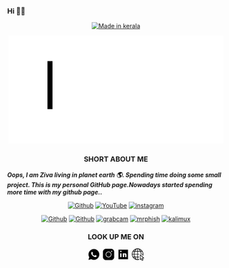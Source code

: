 ### Hi 👨‍💻
<p align="center">
<a href="https://github.com/adithziva"><img title="Made in kerala" src="https://img.shields.io/badge/MADE%20IN-INDIA-SCRIPT?colorA=%23ff8100&colorB=%23017e40&colorC=%23ff0000&style=for-the-badge"></a>
</p>
<p align="center">
<a href="http://github.com/adithziva"><img title="IMG" src="img/22.gif" width="500" height="250"></a>
</p>

<h3 align="center">SHORT ABOUT ME</h3>

***Oops, I am Ziva living in planet earth 🌎. Spending time doing some small project. This is my personal GitHub page.Nowadays started spending more time with my github page..***

<p align="center">
<a href="https://github.com/adithziva"><img title="Github" src="https://img.shields.io/badge/BLVCK-HACKER-brightgreen?style=for-the-badge&logo=github"></a>
<a href="https://youtube.com/channel/UCba0x-GTsHDPmJpAUWQ9UtQ"><img title="YouTube" src="https://img.shields.io/badge/YouTube-BLVCK HACKER-red?style=for-the-badge&logo=Youtube"></a>
<a href="https://instagram.com/mr_ziva_"><img title="instagram" src="https://img.shields.io/badge/InstaGram-chat on-brightgreen?style=for-the-badge&logo=instagram"></a>
</p>

<p align="center">
<a href="https://github.com/adithziva"><img title="Github" src="https://github-readme-stats.vercel.app/api?username=adithziva&count_private=true&show_icons=true&title_color=fff&icon_color=79ff97&text_color=9f9f9f&bg_color=151515"></a>
<a href="https://github.com/adithziva"><img title="Github" src="https://github-readme-stats.vercel.app/api/top-langs/?username=adithziva&show_icons=true&bg_color=30,ffffff,000000&title_color=000000&text_color=ffffff"></a>
<a href="https://github.com/noob-hackers/grabcam"><img title="grabcam" src="https://github-readme-stats.vercel.app/api/pin/?username=adithziva&repo=Blvckbox&show_icons=true&title_color=fff&icon_color=79ff97&text_color=9f9f9f&bg_color=151515"></a>
<a href="https://github.com/noob-hackers/mrphish"><img title="mrphish" src="https://github-readme-stats.vercel.app/api/pin/?username=adithziva&repo=wifidos&&show_icons=true&title_color=fff&icon_color=79ff97&text_color=9f9f9f&bg_color=151515"></a>
<a href="https://github.com/noob-hackers/kalimux"><img title="kalimux" src="https://github-readme-stats.vercel.app/api/pin/?username=adithziva&repo=seekerauto&show_icons=true&title_color=fff&icon_color=79ff97&text_color=9f9f9f&bg_color=151515"></a>
</p>

<h3 align="center">LOOK UP ME ON</h3>

<p align="center">
<a href="https://wa.me/+916282943771"><img title="IMG" src="img/1.gif" width="30" height="30"></a>
<a href="https://instagram.com/mr_ziva_"><img title="IMG" src="img/2.gif" width="30" height="30"></a>
<a href="https://www.linkedin.com/in/adith-ziva-ba3194211"><img title="IMG" src="img/6.gif" width="30" height="30"></a>
<a href="http://blvcksec.ml"><img title="IMG" src="img/8.gif" width="30" height="30"></a>
</p>
